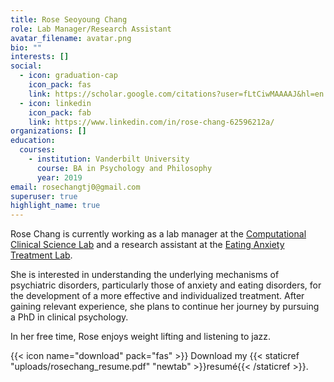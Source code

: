 ```yaml
---
title: Rose Seoyoung Chang
role: Lab Manager/Research Assistant
avatar_filename: avatar.png
bio: ""
interests: []
social:
  - icon: graduation-cap
    icon_pack: fas
    link: https://scholar.google.com/citations?user=fLtCiwMAAAAJ&hl=en
  - icon: linkedin
    icon_pack: fab
    link: https://www.linkedin.com/in/rose-chang-62596212a/
organizations: []
education:
  courses:
    - institution: Vanderbilt University
      course: BA in Psychology and Philosophy
      year: 2019
email: rosechangtj0@gmail.com
superuser: true
highlight_name: true
---
```

Rose Chang is currently working as a lab manager at the [Computational Clinical Science Lab](https://ccs-lab.github.io/) and a research assistant at the [Eating Anxiety Treatment Lab](http://www.louisvilleeatlab.com/).

She is interested in understanding the underlying mechanisms of psychiatric disorders, particularly those of anxiety and eating disorders, for the development of a more effective and individualized treatment. After gaining relevant experience, she plans to continue her journey by pursuing a PhD in clinical psychology.

In her free time, Rose enjoys weight lifting and listening to jazz.

{{< icon name="download" pack="fas" >}} Download my {{< staticref "uploads/rosechang_resume.pdf" "newtab" >}}resumé{{< /staticref >}}.